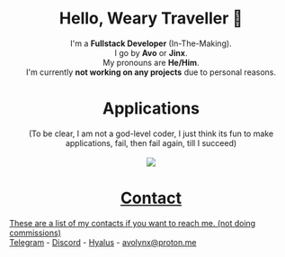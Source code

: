 <h1 align="center">Hello, Weary Traveller 👋</h1>
<p align="center">
I'm a <strong>Fullstack Developer</strong> (In-The-Making).<br>
I go by <strong>Avo</strong> or <strong>Jinx</strong>.<br>
My pronouns are <strong>He/Him</strong>.<br>
I'm currently <strong>not working on any projects</strong> due to personal reasons.
</p>
<h1 align="center">Applications</h1>
  <p align="center">
    (To be clear, I am not a god-level coder, I just think its fun to make applications, fail, then fail again, till I succeed)<br><br>
    <a href="https://skillicons.dev">
      <img src="https://skillicons.dev/icons?i=ts,js,lua,cpp,vscode,py,html,cs,mongodb,mysql,visualstudio,md&theme=dark&perline=4"
    </a>
  </p>

<h1 align="center">Contact</h1>

These are a list of my contacts if you want to reach me. (not doing commissions)<br>
[Telegram](https://t.me/avothejinxed/) - [Discord](https://discordapp.com/users/1310647528911274096) - [Hyalus](https://hyalus.app/add/avo/) - avolynx@proton.me
